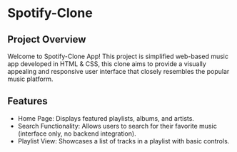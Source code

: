 # Spotify-Clone

## Project Overview
Welcome to Spotify-Clone App! This project is simplified web-based music app developed in HTML & CSS, this clone aims to provide a visually appealing and responsive user interface that closely resembles the popular music platform.

## Features
- Home Page: Displays featured playlists, albums, and artists.
- Search Functionality: Allows users to search for their favorite music (interface only, no backend integration).
- Playlist View: Showcases a list of tracks in a playlist with basic controls.
